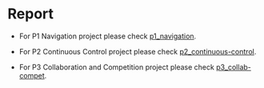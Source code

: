 # Report

- For P1 Navigation project please check [p1_navigation](p1_navigation/Report.md).

- For P2 Continuous Control project please check [p2_continuous-control](p2_continuous-control/Report.md).

- For P3 Collaboration and Competition project please check [p3_collab-compet](p3_collab-compet/Report.md).
